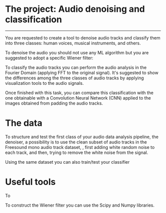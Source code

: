 # The project: Audio denoising and classification
-----------------------------------------------------------------------------

You are requested to create a tool to denoise audio tracks and classify them into three classes: human voices, musical instruments, and others.

To denoise the audio you should not use any ML algorithm but you are suggested to adopt a specific Wiener filter:

To classify the audio tracks you can perform the audio analysis in the Fourier Domain (applying FFT to the original signal).
It's suggested to show the differences among the three classes of audio tracks by applying visualization tools to the audio signals.


Once finished with this task, you can compare this classification with the one obtainable with a Convolution Neural Network (CNN) applied to the images obtained from padding the audio tracks.


# The data

To structure and test the first class of your audio data analysis pipeline, the denoiser, a possibility is to use the clean subset of audio tracks in the Freesound mono audio track dataset, []() , first adding white random noise to each track, and then, trying to remove the white noise from the signal.

Using the same dataset you can also train/test your classifier 


# Useful tools
To 

To construct the Wiener filter you can use the Scipy and Numpy libraries.

